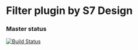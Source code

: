 # Filter plugin by S7 Design

### Master status
[![Build Status](https://travis-ci.org/s7web/s7filter-plugin.svg?branch=master)](https://travis-ci.org/s7web/s7filter-plugin)